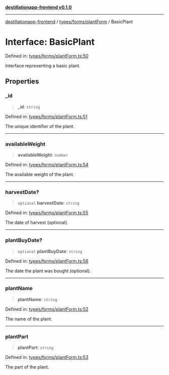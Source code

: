 [**destillationapp-frontend v0.1.0**](../../../../README.md)

***

[destillationapp-frontend](../../../../modules.md) / [types/forms/plantForm](../README.md) / BasicPlant

# Interface: BasicPlant

Defined in: [types/forms/plantForm.ts:50](https://github.com/DestillApp/main/blob/76aba95a5d8c1d9174ebde73d7b50f0ea64b491a/frontend/src/types/forms/plantForm.ts#L50)

Interface representing a basic plant.

## Properties

### \_id

> **\_id**: `string`

Defined in: [types/forms/plantForm.ts:51](https://github.com/DestillApp/main/blob/76aba95a5d8c1d9174ebde73d7b50f0ea64b491a/frontend/src/types/forms/plantForm.ts#L51)

The unique identifier of the plant.

***

### availableWeight

> **availableWeight**: `number`

Defined in: [types/forms/plantForm.ts:54](https://github.com/DestillApp/main/blob/76aba95a5d8c1d9174ebde73d7b50f0ea64b491a/frontend/src/types/forms/plantForm.ts#L54)

The available weight of the plant.

***

### harvestDate?

> `optional` **harvestDate**: `string`

Defined in: [types/forms/plantForm.ts:55](https://github.com/DestillApp/main/blob/76aba95a5d8c1d9174ebde73d7b50f0ea64b491a/frontend/src/types/forms/plantForm.ts#L55)

The date of harvest (optional).

***

### plantBuyDate?

> `optional` **plantBuyDate**: `string`

Defined in: [types/forms/plantForm.ts:56](https://github.com/DestillApp/main/blob/76aba95a5d8c1d9174ebde73d7b50f0ea64b491a/frontend/src/types/forms/plantForm.ts#L56)

The date the plant was bought (optional).

***

### plantName

> **plantName**: `string`

Defined in: [types/forms/plantForm.ts:52](https://github.com/DestillApp/main/blob/76aba95a5d8c1d9174ebde73d7b50f0ea64b491a/frontend/src/types/forms/plantForm.ts#L52)

The name of the plant.

***

### plantPart

> **plantPart**: `string`

Defined in: [types/forms/plantForm.ts:53](https://github.com/DestillApp/main/blob/76aba95a5d8c1d9174ebde73d7b50f0ea64b491a/frontend/src/types/forms/plantForm.ts#L53)

The part of the plant.
